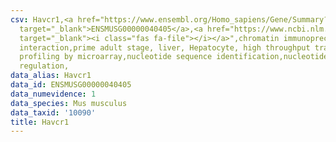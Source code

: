 ```yaml
---
csv: Havcr1,<a href="https://www.ensembl.org/Homo_sapiens/Gene/Summary?db=core;g=ENSMUSG00000040405"
  target="_blank">ENSMUSG00000040405</a>,<a href="https://www.ncbi.nlm.nih.gov/pubmed/23834426"
  target="_blank"><i class="fas fa-file"></i></a>",chromatin immunoprecipitation assay,direct
  interaction,prime adult stage, liver, Hepatocyte, high throughput transcription
  profiling by microarray,nucleotide sequence identification,nucleotide sequence identification,transcriptional
  regulation,
data_alias: Havcr1
data_id: ENSMUSG00000040405
data_numevidence: 1
data_species: Mus musculus
data_taxid: '10090'
title: Havcr1
---
```

